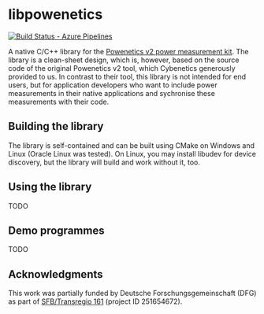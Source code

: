 # libpowenetics
[![Build Status - Azure Pipelines][build-button]][build-link]

[build-button]: https://img.shields.io/github/checks-status/UniStuttgart-VISUS/libpowenetics/master?label=Azure%20Pipelines&logo=Azure%20Pipelines
[build-link]: https://devops.visus.uni-stuttgart.de/tfs/VIS(US)/External%20Pipelines/_build/latest?definitionId=46&branchName=master

A native C/C++ library for the [Powenetics v2 power measurement kit](https://www.cybenetics.com/index.php?option=powenetics). The library is a clean-sheet design, which is, however, based on the source code of the original Powenetics v2 tool, which Cybenetics generously provided to us. In contrast to their tool, this library is not intended for end users, but for application developers who want to include power measurements in their native applications and sychronise these measurements with their code.

## Building the library
The library is self-contained and can be built using CMake on Windows and Linux (Oracle Linux was tested). On Linux, you may install libudev for device discovery, but the library will build and work without it, too.

## Using the library
TODO

## Demo programmes
TODO

## Acknowledgments
This work was partially funded by Deutsche Forschungsgemeinschaft (DFG) as part of [SFB/Transregio 161](https://www.sfbtrr161.de) (project ID 251654672).
